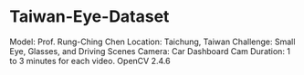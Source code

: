 # Taiwan-Eye-Dataset
Model: Prof. Rung-Ching Chen
Location: Taichung, Taiwan
Challenge: Small Eye, Glasses, and Driving Scenes
Camera: Car Dashboard Cam
Duration: 1 to 3 minutes for each video.
OpenCV 2.4.6
